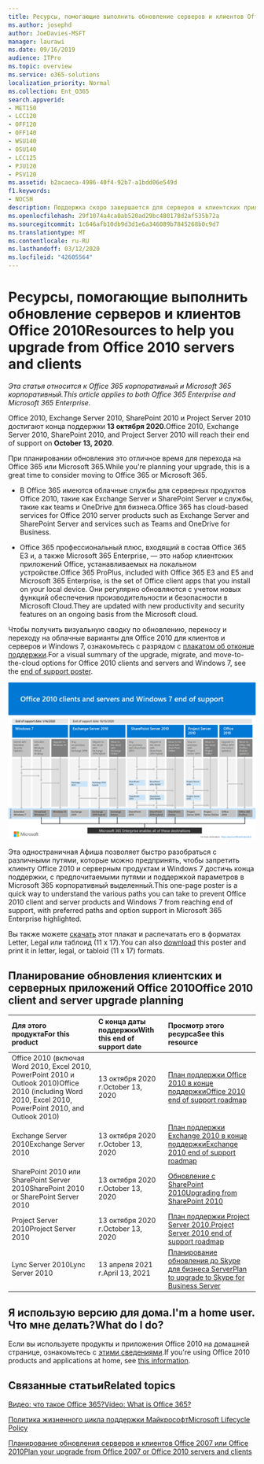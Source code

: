 ```yaml
---
title: Ресурсы, помогающие выполнить обновление серверов и клиентов Office 2010
ms.author: josephd
author: JoeDavies-MSFT
manager: laurawi
ms.date: 09/16/2019
audience: ITPro
ms.topic: overview
ms.service: o365-solutions
localization_priority: Normal
ms.collection: Ent_O365
search.appverid:
- MET150
- LCC120
- OFF120
- OFF140
- WSU140
- OSU140
- LCC125
- PJU120
- PSV120
ms.assetid: b2acaeca-4986-40f4-92b7-a1bdd06e549d
f1.keywords:
- NOCSH
description: Поддержка скоро завершается для серверов и клиентских приложений Office 2010, а настраиваемые соглашения о поддержке недоступны. Используйте эту статью, чтобы начать планирование обновления сейчас.
ms.openlocfilehash: 29f1074a4ca0ab520ad29bc480178d2af535b72a
ms.sourcegitcommit: 1c646afb10db9d3d1e6a346089b7845268b0c9d7
ms.translationtype: MT
ms.contentlocale: ru-RU
ms.lasthandoff: 03/12/2020
ms.locfileid: "42605564"
---
```

# <a name="resources-to-help-you-upgrade-from-office-2010-servers-and-clients"></a><span data-ttu-id="9e68c-104">Ресурсы, помогающие выполнить обновление серверов и клиентов Office 2010</span><span class="sxs-lookup"><span data-stu-id="9e68c-104">Resources to help you upgrade from Office 2010 servers and clients</span></span>

<span data-ttu-id="9e68c-105">*Эта статья относится к Office 365 корпоративный и Microsoft 365 корпоративный.*</span><span class="sxs-lookup"><span data-stu-id="9e68c-105">*This article applies to both Office 365 Enterprise and Microsoft 365 Enterprise.*</span></span>

<span data-ttu-id="9e68c-106">Office 2010, Exchange Server 2010, SharePoint 2010 и Project Server 2010 достигают конца поддержки **13 октября 2020**.</span><span class="sxs-lookup"><span data-stu-id="9e68c-106">Office 2010, Exchange Server 2010, SharePoint 2010, and Project Server 2010 will reach their end of support on **October 13, 2020**.</span></span> 

<span data-ttu-id="9e68c-107">При планировании обновления это отличное время для перехода на Office 365 или Microsoft 365.</span><span class="sxs-lookup"><span data-stu-id="9e68c-107">While you're planning your upgrade, this is a great time to consider moving to Office 365 or Microsoft 365.</span></span> 

- <span data-ttu-id="9e68c-108">В Office 365 имеются облачные службы для серверных продуктов Office 2010, такие как Exchange Server и SharePoint Server и службы, такие как teams и OneDrive для бизнеса.</span><span class="sxs-lookup"><span data-stu-id="9e68c-108">Office 365 has cloud-based services for Office 2010 server products such as Exchange Server and SharePoint Server and services such as Teams and OneDrive for Business.</span></span> 

- <span data-ttu-id="9e68c-109">Office 365 профессиональный плюс, входящий в состав Office 365 E3 и, а также Microsoft 365 Enterprise, — это набор клиентских приложений Office, устанавливаемых на локальном устройстве.</span><span class="sxs-lookup"><span data-stu-id="9e68c-109">Office 365 ProPlus, included with Office 365 E3 and E5 and Microsoft 365 Enterprise, is the set of Office client apps that you install on your local device.</span></span> <span data-ttu-id="9e68c-110">Они регулярно обновляются с учетом новых функций обеспечения производительности и безопасности в Microsoft Cloud.</span><span class="sxs-lookup"><span data-stu-id="9e68c-110">They are updated with new productivity and security features on an ongoing basis from the Microsoft cloud.</span></span>

<span data-ttu-id="9e68c-111">Чтобы получить визуальную сводку по обновлению, переносу и переходу на облачные варианты для Office 2010 для клиентов и серверов и Windows 7, ознакомьтесь с разрядом с [плакатом об отконце поддержки](./media/upgrade-from-office-2010-servers-and-products/Office2010Windows7EndOfSupport.pdf).</span><span class="sxs-lookup"><span data-stu-id="9e68c-111">For a visual summary of the upgrade, migrate, and move-to-the-cloud options for Office 2010 clients and servers and Windows 7, see the [end of support poster](./media/upgrade-from-office-2010-servers-and-products/Office2010Windows7EndOfSupport.pdf).</span></span>

![Плакат о клиентах и серверах Office 2010 и о конце поддержки Windows 7](./media/upgrade-from-office-2010-servers-and-products/office2010-windows7-end-of-support.png)

<span data-ttu-id="9e68c-113">Эта одностраничная Афиша позволяет быстро разобраться с различными путями, которые можно предпринять, чтобы запретить клиенту Office 2010 и серверным продуктам и Windows 7 достичь конца поддержки, с предпочитаемыми путями и поддержкой параметров в Microsoft 365 корпоративный выделенный.</span><span class="sxs-lookup"><span data-stu-id="9e68c-113">This one-page poster is a quick way to understand the various paths you can take to prevent Office 2010 client and server products and Windows 7 from reaching end of support, with preferred paths and option support in Microsoft 365 Enterprise highlighted.</span></span>

<span data-ttu-id="9e68c-114">Вы также можете [скачать](https://github.com/MicrosoftDocs/microsoft-365-docs/raw/public/microsoft-365/enterprise/media/migration-microsoft-365-enterprise-workload/Office2010Windows7EndOfSupport.pdf) этот плакат и распечатать его в форматах Letter, Legal или таблоид (11 x 17).</span><span class="sxs-lookup"><span data-stu-id="9e68c-114">You can also [download](https://github.com/MicrosoftDocs/microsoft-365-docs/raw/public/microsoft-365/enterprise/media/migration-microsoft-365-enterprise-workload/Office2010Windows7EndOfSupport.pdf) this poster and print it in letter, legal, or tabloid (11 x 17) formats.</span></span>
      
## <a name="office-2010-client-and-server-upgrade-planning"></a><span data-ttu-id="9e68c-115">Планирование обновления клиентских и серверных приложений Office 2010</span><span class="sxs-lookup"><span data-stu-id="9e68c-115">Office 2010 client and server upgrade planning</span></span>
  
|<span data-ttu-id="9e68c-116">**Для этого продукта**</span><span class="sxs-lookup"><span data-stu-id="9e68c-116">**For this product**</span></span>|<span data-ttu-id="9e68c-117">**С конца даты поддержки**</span><span class="sxs-lookup"><span data-stu-id="9e68c-117">**With this end of support date**</span></span>|<span data-ttu-id="9e68c-118">**Просмотр этого ресурса**</span><span class="sxs-lookup"><span data-stu-id="9e68c-118">**See this resource**</span></span>|
|:-----|:-----|:-----|
|<span data-ttu-id="9e68c-119">Office 2010 (включая Word 2010, Excel 2010, PowerPoint 2010 и Outlook 2010)</span><span class="sxs-lookup"><span data-stu-id="9e68c-119">Office 2010 (including Word 2010, Excel 2010, PowerPoint 2010, and Outlook 2010)</span></span>  <br/> | <span data-ttu-id="9e68c-120">13 октября 2020 г.</span><span class="sxs-lookup"><span data-stu-id="9e68c-120">October 13, 2020</span></span> |[<span data-ttu-id="9e68c-121">План поддержки Office 2010 в конце поддержки</span><span class="sxs-lookup"><span data-stu-id="9e68c-121">Office 2010 end of support roadmap</span></span>](https://docs.microsoft.com/DeployOffice/office-2010-end-support-roadmap) <br/> |
|<span data-ttu-id="9e68c-122">Exchange Server 2010</span><span class="sxs-lookup"><span data-stu-id="9e68c-122">Exchange Server 2010</span></span>  <br/> | <span data-ttu-id="9e68c-123">13 октября 2020 г.</span><span class="sxs-lookup"><span data-stu-id="9e68c-123">October 13, 2020</span></span>  |[<span data-ttu-id="9e68c-124">План поддержки Exchange 2010 в конце поддержки</span><span class="sxs-lookup"><span data-stu-id="9e68c-124">Exchange 2010 end of support roadmap</span></span>](exchange-2010-end-of-support.md) <br/> |
|<span data-ttu-id="9e68c-125">SharePoint 2010 или SharePoint Server 2010</span><span class="sxs-lookup"><span data-stu-id="9e68c-125">SharePoint 2010 or SharePoint Server 2010</span></span>  <br/> | <span data-ttu-id="9e68c-126">13 октября 2020 г.</span><span class="sxs-lookup"><span data-stu-id="9e68c-126">October 13, 2020</span></span> |[<span data-ttu-id="9e68c-127">Обновление с SharePoint 2010</span><span class="sxs-lookup"><span data-stu-id="9e68c-127">Upgrading from SharePoint 2010</span></span>](upgrade-from-sharepoint-2010.md) <br/> |
|<span data-ttu-id="9e68c-128">Project Server 2010</span><span class="sxs-lookup"><span data-stu-id="9e68c-128">Project Server 2010</span></span> <br/> | <span data-ttu-id="9e68c-129">13 октября 2020 г.</span><span class="sxs-lookup"><span data-stu-id="9e68c-129">October 13, 2020</span></span> | [<span data-ttu-id="9e68c-130">План поддержки Project Server 2010.</span><span class="sxs-lookup"><span data-stu-id="9e68c-130">Project Server 2010 end of support roadmap</span></span>](project-server-2010-end-of-support.md) <br/> |
|<span data-ttu-id="9e68c-131">Lync Server 2010</span><span class="sxs-lookup"><span data-stu-id="9e68c-131">Lync Server 2010</span></span> <br/> | <span data-ttu-id="9e68c-132">13 апреля 2021 г.</span><span class="sxs-lookup"><span data-stu-id="9e68c-132">April 13, 2021</span></span> | [<span data-ttu-id="9e68c-133">Планирование обновления до Skype для бизнеса Server</span><span class="sxs-lookup"><span data-stu-id="9e68c-133">Plan to upgrade to Skype for Business Server</span></span>](https://docs.microsoft.com/skypeforbusiness/plan-your-deployment/upgrade) <br/> |
    
## <a name="im-a-home-user-what-do-i-do"></a><span data-ttu-id="9e68c-134">Я использую версию для дома.</span><span class="sxs-lookup"><span data-stu-id="9e68c-134">I'm a home user.</span></span> <span data-ttu-id="9e68c-135">Что мне делать?</span><span class="sxs-lookup"><span data-stu-id="9e68c-135">What do I do?</span></span>

<span data-ttu-id="9e68c-136">Если вы используете продукты и приложения Office 2010 на домашней странице, ознакомьтесь с [этими сведениями](plan-upgrade-previous-versions-office.md#im-a-home-user-what-do-i-do).</span><span class="sxs-lookup"><span data-stu-id="9e68c-136">If you're using Office 2010 products and applications at home, see [this information](plan-upgrade-previous-versions-office.md#im-a-home-user-what-do-i-do).</span></span>

## <a name="related-topics"></a><span data-ttu-id="9e68c-137">Связанные статьи</span><span class="sxs-lookup"><span data-stu-id="9e68c-137">Related topics</span></span>

[<span data-ttu-id="9e68c-138">Видео: что такое Office 365?</span><span class="sxs-lookup"><span data-stu-id="9e68c-138">Video: What is Office 365?</span></span>](https://support.office.com/article/847caf12-2589-452c-8aca-1c009797678b.aspx)
  
[<span data-ttu-id="9e68c-139">Политика жизненного цикла поддержки Майкрософт</span><span class="sxs-lookup"><span data-stu-id="9e68c-139">Microsoft Lifecycle Policy</span></span>](https://go.microsoft.com/fwlink/?linkid=865200)

[<span data-ttu-id="9e68c-140">Планирование обновления серверов и клиентов Office 2007 или Office 2010</span><span class="sxs-lookup"><span data-stu-id="9e68c-140">Plan your upgrade from Office 2007 or Office 2010 servers and clients</span></span>](plan-upgrade-previous-versions-office.md)

